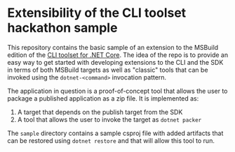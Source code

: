 # Extensibility of the CLI toolset hackathon sample

This repository contains the basic sample of an extension to the MSBuild edition of the [CLI toolset for .NET Core](https://github.com/dotnet/cli). The idea of the repo is to provide an easy way to get started with developing extensions to the CLI and the SDK in terms of both MSBuild targets as well as "classic" tools that can be invoked using the `dotnet-<command>` invocation pattern.

The application in question is a proof-of-concept tool that allows the user to package a published application as a zip file. It is implemented as:

1. A target that depends on the publish target from the SDK
2. A tool that allows the user to invoke the target as `dotnet packer`

The `sample` directory contains a sample csproj file with added artifacts that can be restored using `dotnet restore` and that will allow this tool to run. 


